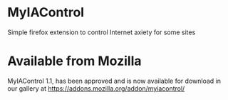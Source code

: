# MyIAControl

Simple firefox extension to control Internet axiety for some sites

# Available from Mozilla
MyIAControl 1.1, has been approved and is now available for download in our gallery at https://addons.mozilla.org/addon/myiacontrol/
